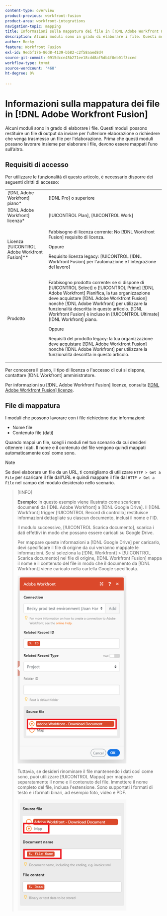 ```yaml
---
content-type: overview
product-previous: workfront-fusion
product-area: workfront-integrations
navigation-topic: mapping
title: Informazioni sulla mappatura dei file in [!DNL Adobe Workfront Fusion]
description: Alcuni moduli sono in grado di elaborare i file. Questi moduli possono restituire un file di output da inviare per l'ulteriore elaborazione o richiedere che venga trasmesso un file per l'elaborazione. Prima che questi moduli possano lavorare insieme per elaborare i file, devono essere mappati l’uno sull’altro.
author: Becky
feature: Workfront Fusion
exl-id: 9ed5f176-86d8-4139-b582-c2f58aaed8d4
source-git-commit: 0915dcce45b271ee18cdd8af5db4f0eb01f3cced
workflow-type: tm+mt
source-wordcount: '468'
ht-degree: 0%

---
```


# Informazioni sulla mappatura dei file in [!DNL Adobe Workfront Fusion]

Alcuni moduli sono in grado di elaborare i file. Questi moduli possono restituire un file di output da inviare per l&#39;ulteriore elaborazione o richiedere che venga trasmesso un file per l&#39;elaborazione. Prima che questi moduli possano lavorare insieme per elaborare i file, devono essere mappati l’uno sull’altro.

## Requisiti di accesso

Per utilizzare le funzionalità di questo articolo, è necessario disporre dei seguenti diritti di accesso:

<table style="table-layout:auto">
 <col> 
 <col> 
 <tbody> 
  <tr> 
    <td role="rowheader">[!DNL Adobe Workfront] piano*</td> 
   <td> <p>[!DNL Pro] o superiore</p> </td> 
  </tr> 
  <tr data-mc-conditions=""> 
   <td role="rowheader">[!DNL Adobe Workfront] licenza*</td> 
   <td> <p>[!UICONTROL Plan], [!UICONTROL Work]</p> </td> 
  </tr> 
  <tr> 
   <td role="rowheader">Licenza [!UICONTROL Adobe Workfront Fusion]**</td> 
   <td>
   <p>Fabbisogno di licenza corrente: No [!DNL Workfront Fusion] requisito di licenza.</p>
   <p>Oppure</p>
   <p>Requisito licenza legacy: [!UICONTROL [!DNL Workfront Fusion] per l'automazione e l'integrazione del lavoro] </p>
   </td> 
  </tr> 
  <tr> 
   <td role="rowheader">Prodotto</td> 
   <td>
   <p>Fabbisogno prodotto corrente: se si dispone di [!UICONTROL Select] o [!UICONTROL Prime] [!DNL Adobe Workfront] Pianifica, la tua organizzazione deve acquistare [!DNL Adobe Workfront Fusion] nonché [!DNL Adobe Workfront] per utilizzare la funzionalità descritta in questo articolo. [!DNL Workfront Fusion] è incluso in [!UICONTROL Ultimate] [!DNL Workfront] piano.</p>
   <p>Oppure</p>
   <p>Requisiti del prodotto legacy: la tua organizzazione deve acquistare [!DNL Adobe Workfront Fusion] nonché [!DNL Adobe Workfront] per utilizzare la funzionalità descritta in questo articolo.</p>
   </td> 
  </tr>  </tbody> 
</table>

Per conoscere il piano, il tipo di licenza o l&#39;accesso di cui si dispone, contattare [!DNL Workfront] amministratore.

Per informazioni su [!DNL Adobe Workfront Fusion] licenze, consulta [[!DNL Adobe Workfront Fusion] licenze](../../workfront-fusion/get-started/license-automation-vs-integration.md).

## File di mappatura

I moduli che possono lavorare con i file richiedono due informazioni:

* Nome file
* Contenuto file (dati)

Quando mappi un file, scegli i moduli nel tuo scenario da cui desideri ottenere i dati. Il nome e il contenuto del file vengono quindi mappati automaticamente così come sono.

>[!NOTE]
>
>Se devi elaborare un file da un URL, ti consigliamo di utilizzare `HTTP > Get a File` per scaricare il file dall&#39;URL e quindi mappare il file dal `HTTP > Get a File` nel campo del modulo desiderato nello scenario.

>[!INFO]
>
>**Esempio:** In questo esempio viene illustrato come scaricare documenti da [!DNL Adobe Workfront] a [!DNL Google Drive]. Il [!DNL Workfront] trigger [!UICONTROL Record di controllo] restituisce informazioni dettagliate su ciascun documento, inclusi il nome e l&#39;ID.
>
>Il modulo successivo, [!UICONTROL Scarica documento], scarica i dati effettivi in modo che possano essere caricati su Google Drive.
>
>Per mappare queste informazioni a [!DNL Google Drive] per caricarlo, devi specificare il file di origine da cui verranno mappate le informazioni. Se si seleziona la [!DNL Workfront] > [!UICONTROL Scarica documento] nel file di origine, [!DNL Workfront Fusion] mappa il nome e il contenuto del file in modo che il documento da [!DNL Workfront] viene caricato nella cartella Google specificata.
>
>![](assets/wf-download-document-350x605.png)
>
>Tuttavia, se desideri rinominare il file mantenendo i dati così come sono, puoi utilizzare [!UICONTROL Mappa] per mappare separatamente il nome e il contenuto del file. Immettere il nome completo del file, inclusa l&#39;estensione. Sono supportati i formati di testo e i formati binari, ad esempio foto, video e PDF.
>
>![](assets/use-the-map-option-350x358.png)
